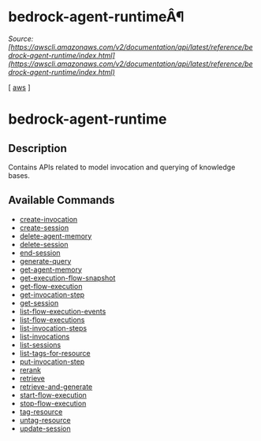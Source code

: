 # bedrock-agent-runtimeÂ¶

*Source: [https://awscli.amazonaws.com/v2/documentation/api/latest/reference/bedrock-agent-runtime/index.html](https://awscli.amazonaws.com/v2/documentation/api/latest/reference/bedrock-agent-runtime/index.html)*

[ [aws](https://awscli.amazonaws.com/v2/documentation/api/latest/reference/index.html#cli-aws) ]

# bedrock-agent-runtime

## Description

Contains APIs related to model invocation and querying of knowledge bases.

## Available Commands

- [create-invocation](https://awscli.amazonaws.com/v2/documentation/api/latest/reference/bedrock-agent-runtime/create-invocation.html)
- [create-session](https://awscli.amazonaws.com/v2/documentation/api/latest/reference/bedrock-agent-runtime/create-session.html)
- [delete-agent-memory](https://awscli.amazonaws.com/v2/documentation/api/latest/reference/bedrock-agent-runtime/delete-agent-memory.html)
- [delete-session](https://awscli.amazonaws.com/v2/documentation/api/latest/reference/bedrock-agent-runtime/delete-session.html)
- [end-session](https://awscli.amazonaws.com/v2/documentation/api/latest/reference/bedrock-agent-runtime/end-session.html)
- [generate-query](https://awscli.amazonaws.com/v2/documentation/api/latest/reference/bedrock-agent-runtime/generate-query.html)
- [get-agent-memory](https://awscli.amazonaws.com/v2/documentation/api/latest/reference/bedrock-agent-runtime/get-agent-memory.html)
- [get-execution-flow-snapshot](https://awscli.amazonaws.com/v2/documentation/api/latest/reference/bedrock-agent-runtime/get-execution-flow-snapshot.html)
- [get-flow-execution](https://awscli.amazonaws.com/v2/documentation/api/latest/reference/bedrock-agent-runtime/get-flow-execution.html)
- [get-invocation-step](https://awscli.amazonaws.com/v2/documentation/api/latest/reference/bedrock-agent-runtime/get-invocation-step.html)
- [get-session](https://awscli.amazonaws.com/v2/documentation/api/latest/reference/bedrock-agent-runtime/get-session.html)
- [list-flow-execution-events](https://awscli.amazonaws.com/v2/documentation/api/latest/reference/bedrock-agent-runtime/list-flow-execution-events.html)
- [list-flow-executions](https://awscli.amazonaws.com/v2/documentation/api/latest/reference/bedrock-agent-runtime/list-flow-executions.html)
- [list-invocation-steps](https://awscli.amazonaws.com/v2/documentation/api/latest/reference/bedrock-agent-runtime/list-invocation-steps.html)
- [list-invocations](https://awscli.amazonaws.com/v2/documentation/api/latest/reference/bedrock-agent-runtime/list-invocations.html)
- [list-sessions](https://awscli.amazonaws.com/v2/documentation/api/latest/reference/bedrock-agent-runtime/list-sessions.html)
- [list-tags-for-resource](https://awscli.amazonaws.com/v2/documentation/api/latest/reference/bedrock-agent-runtime/list-tags-for-resource.html)
- [put-invocation-step](https://awscli.amazonaws.com/v2/documentation/api/latest/reference/bedrock-agent-runtime/put-invocation-step.html)
- [rerank](https://awscli.amazonaws.com/v2/documentation/api/latest/reference/bedrock-agent-runtime/rerank.html)
- [retrieve](https://awscli.amazonaws.com/v2/documentation/api/latest/reference/bedrock-agent-runtime/retrieve.html)
- [retrieve-and-generate](https://awscli.amazonaws.com/v2/documentation/api/latest/reference/bedrock-agent-runtime/retrieve-and-generate.html)
- [start-flow-execution](https://awscli.amazonaws.com/v2/documentation/api/latest/reference/bedrock-agent-runtime/start-flow-execution.html)
- [stop-flow-execution](https://awscli.amazonaws.com/v2/documentation/api/latest/reference/bedrock-agent-runtime/stop-flow-execution.html)
- [tag-resource](https://awscli.amazonaws.com/v2/documentation/api/latest/reference/bedrock-agent-runtime/tag-resource.html)
- [untag-resource](https://awscli.amazonaws.com/v2/documentation/api/latest/reference/bedrock-agent-runtime/untag-resource.html)
- [update-session](https://awscli.amazonaws.com/v2/documentation/api/latest/reference/bedrock-agent-runtime/update-session.html)